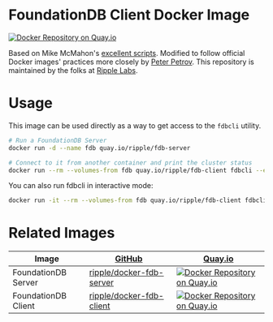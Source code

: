 # FoundationDB Client Docker Image

[![Docker Repository on Quay.io](https://quay.io/repository/ripple/fdb-client/status "Docker Repository on Quay.io")](https://quay.io/repository/ripple/fdb-client)

Based on Mike McMahon's [excellent scripts](https://bitbucket.org/mmcm/sql-layer-docker). Modified to follow official Docker images' practices more closely by [Peter Petrov](https://github.com/pesho/docker-fdb). This repository is maintained by the folks at [Ripple Labs](https://ripplelabs.com).

# Usage

This image can be used directly as a way to get access to the `fdbcli` utility.

``` sh
# Run a FoundationDB Server
docker run -d --name fdb quay.io/ripple/fdb-server

# Connect to it from another container and print the cluster status
docker run --rm --volumes-from fdb quay.io/ripple/fdb-client fdbcli --exec "status details"
```

You can also run fdbcli in interactive mode:

``` sh
docker run -it --rm --volumes-from fdb quay.io/ripple/fdb-client fdbcli
```

# Related Images

| Image | [GitHub](https://github.com) | [Quay.io](https://quay.io) |
| ----- | ------ | ------- |
| FoundationDB Server | [ripple/docker-fdb-server](https://github.com/ripple/docker-fdb-server) | [![Docker Repository on Quay.io](https://quay.io/repository/ripple/fdb-server/status "Docker Repository on Quay.io")](https://quay.io/repository/ripple/fdb-server) |
| FoundationDB Client | [ripple/docker-fdb-client](https://github.com/ripple/docker-fdb-client) | [![Docker Repository on Quay.io](https://quay.io/repository/ripple/fdb-client/status "Docker Repository on Quay.io")](https://quay.io/repository/ripple/fdb-client) |
